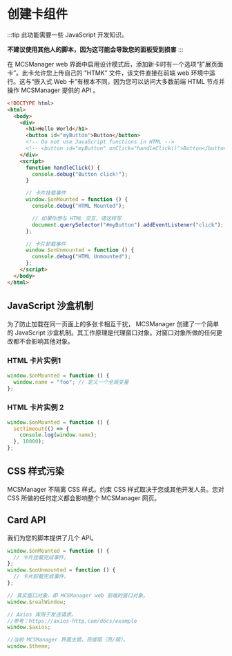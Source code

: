 # 创建卡组件

:::tip
此功能需要一些 JavaScript 开发知识。

**不建议使用其他人的脚本，因为这可能会导致您的面板受到损害**
:::

在 MCSManager web 界面中启用设计模式后，添加新卡时有一个选项“扩展页面卡”。此卡允许您上传自己的 “HTMK” 文件，该文件直接在前端 web 环境中运行。这与“嵌入式 Web 卡”有根本不同，因为您可以访问大多数前端 HTML 节点并操作 MCSManager 提供的 API 。

```html
<!DOCTYPE html>
<html>
  <body>
    <div>
      <h1>Hello World</h1>
      <button id="myButton">Button</button>
      <!-- Do not use JavaScript functions in HTML -->
      <!-- <button id="myButton" onClick="handleClick()">Button</button> -->
    </div>
    <script>
      function handleClick() {
        console.debug("Button click!");
      }

      // 卡片挂载事件
      window.$onMounted = function () {
        console.debug("HTML Mounted");

        // 如果你想与 HTML 交互，请这样写
        document.querySelector("#myButton").addEventListener("click");
      };

      // 卡片卸载事件
      window.$onUnmounted = function () {
        console.debug("HTML Unmounted");
      };
    </script>
  </body>
</html>
```

## JavaScript 沙盒机制

为了防止加载在同一页面上的多张卡相互干扰， MCSManager 创建了一个简单的 JavaScript 沙盒机制。其工作原理是代理窗口对象。对窗口对象所做的任何更改都不会影响其他对象。

### HTML 卡片实例1

```js
window.$onMounted = function () {
  window.name = "foo"; // 定义一个全局变量
};
```

### HTML 卡片实例 2

```js
window.$onMounted = function () {
  setTimeout(() => {
    console.log(window.name); 
  }, 10000);
};
```

## CSS 样式污染

MCSManager 不隔离 CSS 样式。约束 CSS 样式取决于您或其他开发人员。您对 CSS 所做的任何定义都会影响整个 MCSManager 网页。

## Card API

我们为您的脚本提供了几个 API。

```js
window.$onMounted = function () {
  // 卡片挂载完成事件。
};
window.$onUnmounted = function () {
  // 卡片卸载完成事件。
};

// 真实窗口对象，即 MCSManager web 前端的窗口对象。
window.$realWindow;

// Axios 库用于发送请求。
//参考：https://axios-http.com/docs/example
window.$axios;

//当前 MCSManager 界面主题，亮或暗（亮/暗）。
window.$theme;
```
